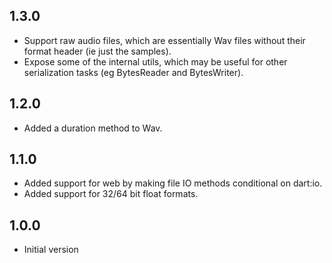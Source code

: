 ## 1.3.0

- Support raw audio files, which are essentially Wav files without their format
  header (ie just the samples).
- Expose some of the internal utils, which may be useful for other serialization
  tasks (eg BytesReader and BytesWriter).

## 1.2.0

- Added a duration method to Wav.

## 1.1.0

- Added support for web by making file IO methods conditional on dart:io.
- Added support for 32/64 bit float formats.

## 1.0.0

- Initial version
